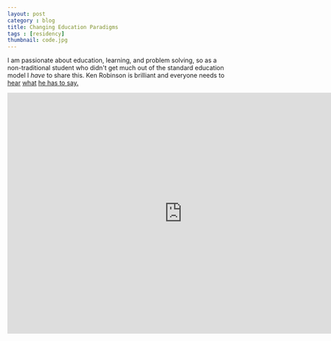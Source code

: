 ```yaml
---
layout: post
category : blog
title: Changing Education Paradigms
tags : [residency]
thumbnail: code.jpg
---
```

<p>I am passionate about education, learning, and problem solving, so as a non-traditional student who didn't get much out of the standard education model I <em>have</em> to share this. Ken Robinson is brilliant and everyone needs to <a href="http://www.youtube.com/watch?v=iG9CE55wbtY">hear</a> <a href="http://www.youtube.com/watch?v=r9LelXa3U_I">what</a> <a href="http://www.youtube.com/watch?v=9X0CESnGQ8U&amp;feature=related">he has to say.</a></p>

<iframe width="790" height="545" src="http://www.youtube.com/embed/zDZFcDGpL4U" frameborder="0">  </iframe>

